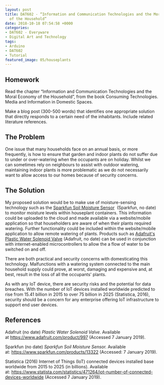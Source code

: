 ```yaml
---
layout: post
title: DAT602 - “Information and Communication Technologies and the Moral Economy
  of the Household”
date: 2018-10-18 07:54:58 +0000
categories:
- DAT602 - Everyware
- Digital Art and Technology
tags:
- Arduino
- DAT602
- Tutorial
featured_image: 05/houseplants
---
```

## Homework

Read the chapter “Information and Communication Technologies and the Moral Economy of the Household”, from the book Consuming Technologies. Media and Information in Domestic Spaces.

Make a blog post (300-500 words) that identifies one appropriate solution that directly responds to a certain need of the inhabitants. Include related literature references.

## The Problem

One issue that many households face on an annual basis, or more frequently, is how to ensure that garden and indoor plants do not suffer due to under or over-watering when the occupants are on holiday. Whilst we can sometimes rely on neighbours to assist with outdoor watering, maintaining indoor plants is more problematic as we do not necessarily want to allow access to our homes because of security concerns.

## The Solution

My proposed solution would be to make use of moisture-sensing technology such as the <a href="https://www.sparkfun.com/products/13322">Sparkfun Soil Moisture Sensor</a>  (Sparkfun, no date) to monitor moisture levels within houseplant containers. This information could be uploaded to the cloud and made available via a website/mobile application so that householders are aware of when their plants required watering. Further functionality could be included within the website/mobile application to allow remote watering of plants. Products such as <a href="https://www.adafruit.com/product/997">Adafruit's Plastic Water Solenoid Valve</a> (Adafruit, no date) can be used in conjunction with internet-enabled microcontrollers to allow the a flow of water to be switched on and off.

There are both practical and security concerns with domesticating this technology. Malfunctions with a watering system connected to the main household supply could prove, at worst, damaging and expensive and, at best, result in the loss of all the occupants' plants.

As with any IoT device, there are security risks and the potential for data breaches. With the number of IoT devices installed worldwide predicted to rise from 15.41 billion in 2015 to over 75 billion in 2025 (Statistica, 2016), security should be a concern for any enterprise offering IoT infrastructure to support end user devices.

## References

Adafruit (no date) *Plastic Water Solenoid Valve*. Available at <a href="https://www.adafruit.com/product/997">https://www.adafruit.com/product/997</a> (Accessed 7 January 2019).

Sparkfun (no date) *Sparkfun Soil Moisture Sensor.* Available at: <a href="https://www.sparkfun.com/products/13322">https://www.sparkfun.com/products/13322</a> (Accessed: 7 January 2019).

Statistica (2016) Internet of Things (IoT) connected devices installed base worldwide from 2015 to 2025 (in billions). Available at: <a href="https://www.statista.com/statistics/471264/iot-number-of-connected-devices-worldwide">https://www.statista.com/statistics/471264/iot-number-of-connected-devices-worldwide</a> (Accessed 7 January 2019).